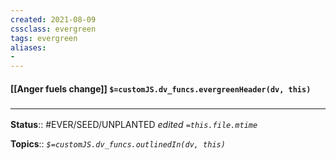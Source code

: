 ```yaml
---
created: 2021-08-09
cssclass: evergreen
tags: evergreen
aliases:
- 
---
```


#### [[Anger fuels change]] `$=customJS.dv_funcs.evergreenHeader(dv, this)`



### <hr class="footnote"/>

**Status**:: #EVER/SEED/UNPLANTED 
*edited `=this.file.mtime`*

**Topics**:: 
*`$=customJS.dv_funcs.outlinedIn(dv, this)`*

